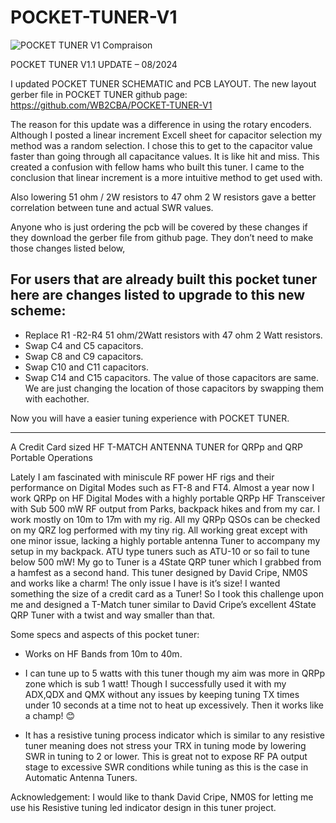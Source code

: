 # POCKET-TUNER-V1

![POCKET TUNER V1 Compraison](https://github.com/WB2CBA/POCKET-TUNER-V1/assets/59450739/de6cd134-43d4-48f4-8289-9c5c8aabd542)

POCKET TUNER V1.1 UPDATE – 08/2024

I updated POCKET TUNER SCHEMATIC and PCB LAYOUT. The new layout gerber file in POCKET TUNER github page: https://github.com/WB2CBA/POCKET-TUNER-V1

 The reason for this update was a difference in using the rotary encoders. Although I posted a linear increment Excell sheet for capacitor selection my method was a random selection. I chose this to get to the capacitor value faster than going through all capacitance values. It is like hit and miss. This created a confusion with fellow hams who built this tuner. I came to the conclusion that linear increment is a more intuitive method to get used with.
 
Also lowering 51 ohm / 2W resistors to 47 ohm 2 W resistors gave a better correlation between tune and actual SWR values.

Anyone who is just ordering the pcb will be covered by these changes if they download the gerber file from github page. They don’t need to make those changes listed below,

For users that are already built this pocket tuner here are changes listed to upgrade to this new scheme:
---------------------------------------------------------------------------------------------------------
-	Replace  R1 -R2-R4 51 ohm/2Watt resistors with 47 ohm 2 Watt resistors.
-	Swap C4 and C5 capacitors.
-	Swap C8 and C9 capacitors.
-	Swap C10 and C11 capacitors.
-	Swap C14 and C15 capacitors.
The value of those capacitors are same. We are just changing the location of those capacitors by swapping them with eachother.

Now you will have a easier tuning experience with POCKET TUNER.


------------------------------------------------------------------------------------------------------------------------------------------------------------------------------

A Credit Card sized HF T-MATCH ANTENNA TUNER for QRPp and QRP Portable Operations

Lately I am fascinated with miniscule RF power HF rigs and their performance on Digital Modes such as FT-8 and FT4. 
Almost a year now I work QRPp on HF Digital Modes with a highly portable QRPp HF Transceiver with Sub 500 mW RF output from Parks, backpack hikes and from my car. I work mostly on 10m to 17m with my rig. All my QRPp QSOs can be checked on my QRZ log performed with my tiny rig.
All working great except with one minor issue, lacking a highly portable antenna Tuner to accompany my setup in my backpack. ATU type tuners such as ATU-10 or so fail to tune below 500 mW! 
My go to Tuner is a 4State QRP tuner which I grabbed from a hamfest as a second hand. This tuner designed by David Cripe, NM0S and works like a charm! The only issue I have is it’s size! 
I wanted something the size of a credit card as a Tuner! So I took this challenge upon me and designed a T-Match tuner similar to David Cripe’s excellent 4State QRP Tuner with a twist and way smaller than that.

Some specs and aspects of this pocket tuner:

-	Works on HF Bands from 10m to 40m.

-	I can tune up to 5 watts with this tuner though my aim was more in QRPp zone which is sub 1 watt! Though I successfully used it with my ADX,QDX and QMX without any issues by keeping tuning TX times under 10
 seconds at a time not to heat up excessively. Then it works like a champ! 😊

-	It has a resistive tuning process indicator which is similar to any resistive tuner meaning does not stress your TRX in tuning mode by lowering SWR in tuning to 2 or lower. This is great not to expose RF PA
output stage to excessive SWR conditions while tuning as this is the case in Automatic Antenna Tuners.


Acknowledgement: I would like to thank David Cripe, NM0S for letting me use his Resistive tuning led indicator design in this tuner project. 
